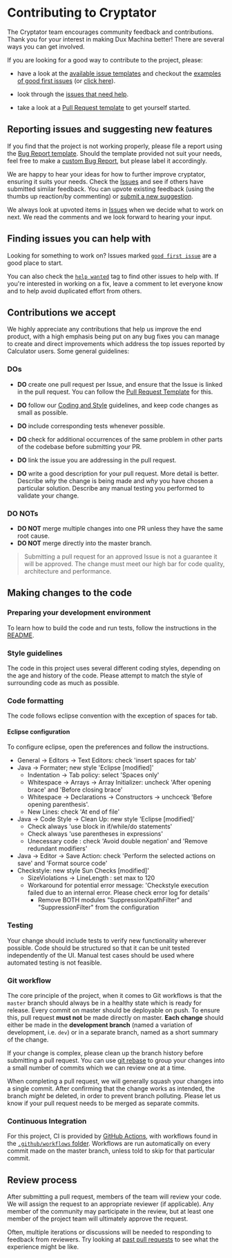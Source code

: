 # Contributing to Cryptator

The Cryptator team encourages community feedback and contributions.
Thank you for your interest in making Dux Machina better! There are several ways you can get involved.

If you are looking for a good way to contribute to the project, please:

* have a look at the [available issue templates](https://github.com/arnaud-m/cryptator/issues/new/choose)
and checkout the [examples of good first issues](https://github.com/arnaud-m/cryptator/contribute)
(or [click here](https://github.com/arnaud-m/cryptator/labels/good%20first%20issue)).

* look through the [issues that need help](https://github.com/arnaud-m/cryptator/labels/help%20wanted).

* take a look at a [Pull Request template](PULL_REQUEST_TEMPLATE.md) to get yourself
started.

## Reporting issues and suggesting new features

If you find that the project is not working properly, please file a report using
the [Bug Report template](https://github.com/arnaud-m/cryptator/issues/new?assignees=&labels=bug&template=bug_report.md&title=[BUG]).
Should the template provided not suit your needs, feel free to make a
[custom Bug Report](https://github.com/arnaud-m/cryptator/issues/new/choose),
but please label it accordingly.

We are happy to hear your ideas for how to further improve cryptator,
ensuring it suits your needs. Check the [Issues](https://github.com/arnaud-m/cryptator/issues)
and see if others have submitted similar feedback. You can upvote existing feedback
(using the thumbs up reaction/by commenting) or [submit a new suggestion](https://github.com/arnaud-m/cryptator/labels/feature).

We always look at upvoted items in [Issues](https://github.com/arnaud-m/cryptator/issues)
when we decide what to work on next. We read the comments and we look forward to
hearing your input.

## Finding issues you can help with

Looking for something to work on?
Issues marked [`good first issue`](https://github.com/arnaud-m/cryptator/labels/good%20first%20issue)
are a good place to start.

You can also check the [`help wanted`](https://github.com/arnaud-m/cryptator/labels/help%20wanted)
tag to find other issues to help with. If you're interested in working on a fix,
leave a comment to let everyone know and to help avoid duplicated effort from others.

## Contributions we accept

We highly appreciate any contributions that help us improve the end product, with
a high emphasis being put on any bug fixes you can manage to create and direct
improvements which address the top issues reported by Calculator users. Some general
guidelines:

### DOs

* **DO** create one pull request per Issue, and ensure that the Issue is linked
in the pull request. You can follow the [Pull Request Template](PULL_REQUEST_TEMPLATE.md)
for this.

* **DO** follow our [Coding and Style](#style-guidelines) guidelines, and keep code
changes as small as possible.

* **DO** include corresponding tests whenever possible.

* **DO** check for additional occurrences of the same problem in other parts of the
codebase before submitting your PR.

* **DO** link the issue you are addressing in the pull request.

* **DO** write a good description for your pull request. More detail is better.
Describe *why* the change is being made and *why* you have chosen a particular solution.
Describe any manual testing you performed to validate your change.

### DO NOTs

* **DO NOT** merge multiple changes into one PR unless they have the same root cause.
* **DO NOT** merge directly into the master branch.

> Submitting a pull request for an approved Issue is not a guarantee it will be approved.
> The change must meet our high bar for code quality, architecture and performance.

## Making changes to the code

### Preparing your development environment

To learn how to build the code and run tests, follow the instructions in the [README](README.md).

### Style guidelines

The code in this project uses several different coding styles, depending on the
age and history of the code. Please attempt to match the style of surrounding
code as much as possible.

<!--
In new components, prefer the patterns described in the
[C++ core guidelines](https://isocpp.github.io/CppCoreGuidelines/CppCoreGuidelines).
-->
### Code formatting


The code follows eclipse convention with the exception of spaces for tab.

#### Eclipse configuration

To configure eclipse, open the preferences and follow the instructions.

- General -> Editors -> Text Editors: check 'insert spaces for tab'
- Java -> Formater; new style 'Eclipse [modified]'
  - Indentation -> Tab policy: select 'Spaces only'
  - Whitespace -> Arrays -> Array Initializer: uncheck 'After opening brace' and 'Before closing brace'
  - Whitespace -> Declarations -> Constructors -> unchceck 'Before opening parenthesis'.
  - New Lines: check 'At end of file'
- Java -> Code Style -> Clean Up: new style 'Eclipse [modified]'
  - Check always 'use block in if/while/do statements'
  - Check always 'use parentheses in expressions'
  - Unecessary code : check 'Avoid double negation' and 'Remove redundant modifiers'
- Java -> Editor -> Save Action: check 'Perform the selected actions on save' and 'Format source code'
- Checkstyle: new style Sun Checks [modified]'
  - SizeViolations -> LineLength : set max to 120
  - Workaround for potential error message: 'Checkstyle execution failed due to an internal error. Please check error log for details'
     - Remove BOTH modules "SuppressionXpathFilter" and "SuppressionFilter" from the configuration

<!--
- Right-click on your project in the Package view and select Checkstyle -> Create Formatter-Profile. The following files will be created in you project:
  - my-project-cs-cleanup.xml
  - my-project-cs-formatter.xml
- Add the generated my-project-cs-formatter.xml as a formatter: Windows -> Preferences -> Java -> Code Style -> Formatter -> Import
-->

### Testing

Your change should include tests to verify new functionality wherever possible.
Code should be structured so that it can be unit tested independently of the UI.
Manual test cases should be used where automated testing is not feasible.

### Git workflow

The core principle of the project, when it comes to Git workflows is that the
`master` branch should always be in a healthy state which is ready for release.
Every commit on master should be deployable on push. To ensure this, pull request
**must not** be made directly on master. **Each change** should either be made in
the **development branch** (named a variation of development, i.e. `dev`) or in a
separate branch, named as a short summary of the change.

If your change is complex, please clean up the branch history before submitting a
pull request. You can use [git rebase](https://git-scm.com/book/en/v2/Git-Branching-Rebasing)
to group your changes into a small number of commits which we can review one at a
time.

When completing a pull request, we will generally squash your changes into a single
commit. After confirming that the change works as intended, the branch *might* be
deleted, in order to prevent branch polluting. Please let us know if your pull request
needs to be merged as separate commits.

### Continuous Integration

For this project, CI is provided by [GitHub Actions](https://github.com/features/actions),
with workflows found in the [`.github/workflows` folder](.github/workflows). Workflows
are run automatically on every commit made on the master branch, unless told to skip
for that particular commit.
<!--
To skip CI runs on a particular commit, include either `[skip ci]` or `[ci skip]`
in the commit message.

```bash
# an example of a commit message that would not trigger CI workflows
git commit -m "my normal commit message [skip ci]"
# or
git commit -m "my normal commit message [ci skip]"
```
-->
## Review process

After submitting a pull request, members of the team will review your code. We will
assign the request to an appropriate reviewer (if applicable). Any member of the
community may participate in the review, but at least one member of the project team
will ultimately approve the request.

Often, multiple iterations or discussions will be needed to responding to feedback
from reviewers. Try looking at [past pull requests](https://github.com/arnaud-m/cryptator/pulls?q=is%3Apr+is%3Aclosed)
to see what the experience might be like.

<!--
## Contributor License Agreement

Before we can review and accept a pull request from you, you'll need to sign a
Contributor License Agreement (CLA). The CLA ensures that the community is free
to use your contributions. Signing the CLA is a manual process, and you need to
do it for each pull request made. This is done by checking the boxes in the
[Pull Request Readiness Checklist of a Pull Request](PULL_REQUEST_TEMPLATE.md#Pull-Request-Readiness-Checklist).


### IMPORTANT

***Checking the aforementioned boxes means that you agree to provide your change
and/or code FREE TO USE and SUBJECT TO CHANGES for the entire community!***

You don't need to sign a CLA until you're ready to create a pull request. When your
pull request is created, it is reviewed by a team member which, if the change is
trivial (i.e. you just fixed a typo) will be labelled as `cla-not-required`.
Otherwise, it's classified as `cla-required`, if not already signed.
-->
